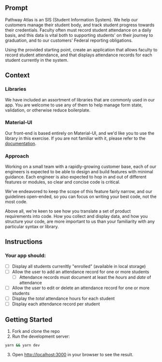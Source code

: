 ## Prompt
Pathway Atlas is an SIS (Student Information System). We help our customers 
manage their student body, and track student progress towards their credentials.
Faculty often must record student attendance on a daily basis, and this data is 
vital both to supporting students' on their journey to graduation, and to our 
customers' Federal reporting obligations.

Using the provided starting point, create an application that allows faculty
to record student attendance, and that displays attendance records for each
student currently in the system.

## Context
### Libraries
We have included an assortment of libraries that are commonly used in our app.
You are welcome to use any of them to help manage form state, validation, or
otherwise reduce boilerplate.

### Material-UI
Our front-end is based entirely on Material-UI, and we'd like you to use the library
in this exercise. If you are not familiar with it, please refer to the 
[documentation](https://mui.com/material-ui/getting-started/overview/).

### Approach
Working on a small team with a rapidly-growing customer base, each of our engineers 
is expected to be able to design and build features with minimal guidance. Each 
engineer is also expected to hop in and out of different features or modules, 
so clear and concise code is critical.

We've endeavored to keep the scope of this feature fairly narrow, and our
guidelines open-ended, so you can focus on writing your best code, not the most code.

Above all, we're keen to see how you translate a set of product requirements 
into code. How you collect and display data, and how you structure your code,
are more important to us than your familiarity with any particular syntax or library.

## Instructions
### Your app should:
- [ ] Display all students currenltly "enrolled" (available in local storage)
- [ ] Allow the user to add an attendance record for one or more students
    - [ ] Attendance records must document at least the _hours_ and _date_ of attendance
- [ ] Allow the user to edit or delete an attendance record for one or more students
- [ ] Display the _total_ attendance hours for each student
- [ ] Display each attendance record per student

## Getting Started
1. Fork and clone the repo
2. Run the development server:
```bash
yarn && yarn dev
```
3. Open [http://localhost:3000](http://localhost:3000) in your browser to see the result.